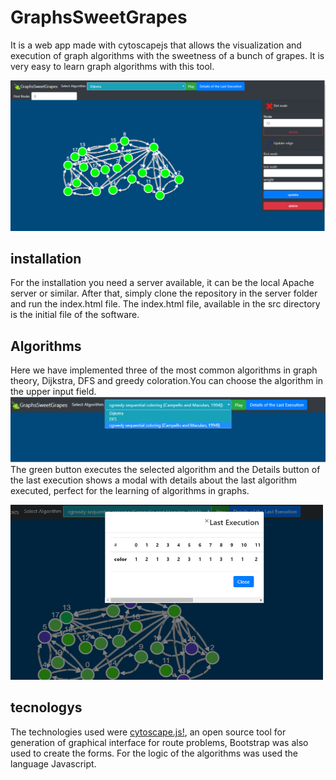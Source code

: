 # GraphsSweetGrapes

It is a web app made with cytoscapejs that allows the visualization and execution of graph algorithms with the sweetness of a bunch of grapes. It is very easy to learn graph algorithms with this tool. 

<img src="https://github.com/SergioNoivak/GraphsSweetGrapes/blob/master/img/f1.PNG"/>



## installation

For the installation you need a server available, it can be the local Apache server or similar. After that, simply clone the repository in the server folder and run the index.html file. The index.html file, available in the src directory is the initial file of the software.


## Algorithms

Here we have implemented three of the most common algorithms in graph theory, Dijkstra, DFS and greedy coloration.You can choose the algorithm in the upper input field.
<img src="https://github.com/SergioNoivak/GraphsSweetGrapes/blob/master/img/f4.png"/>
The green button executes the selected algorithm and the Details button of the last execution shows a modal with details about the last algorithm executed, perfect for the learning of algorithms in graphs.

<img width= "500px" height= "280px" src="https://github.com/SergioNoivak/GraphsSweetGrapes/blob/master/img/f5.PNG"/>


## tecnologys


The technologies used were [cytoscape.js!](https://github.com/cytoscape/cytoscape.js), an open source tool for generation of graphical interface for route problems, Bootstrap was also used to create the forms. For the logic of the algorithms was used the language Javascript.

